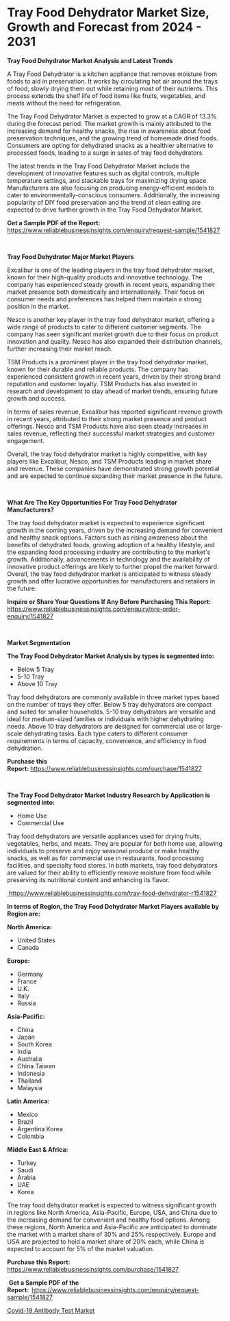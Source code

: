 <p><h1>Tray Food Dehydrator Market Size, Growth and Forecast from 2024 - 2031</h1></p><p><strong>Tray Food Dehydrator Market Analysis and Latest Trends</strong></p>
<p><p>A Tray Food Dehydrator is a kitchen appliance that removes moisture from foods to aid in preservation. It works by circulating hot air around the trays of food, slowly drying them out while retaining most of their nutrients. This process extends the shelf life of food items like fruits, vegetables, and meats without the need for refrigeration.</p><p>The Tray Food Dehydrator Market is expected to grow at a CAGR of 13.3% during the forecast period. The market growth is mainly attributed to the increasing demand for healthy snacks, the rise in awareness about food preservation techniques, and the growing trend of homemade dried foods. Consumers are opting for dehydrated snacks as a healthier alternative to processed foods, leading to a surge in sales of tray food dehydrators.</p><p>The latest trends in the Tray Food Dehydrator Market include the development of innovative features such as digital controls, multiple temperature settings, and stackable trays for maximizing drying space. Manufacturers are also focusing on producing energy-efficient models to cater to environmentally-conscious consumers. Additionally, the increasing popularity of DIY food preservation and the trend of clean eating are expected to drive further growth in the Tray Food Dehydrator Market.</p></p>
<p><strong>Get a Sample PDF of the Report:&nbsp;</strong> <a href="https://www.reliablebusinessinsights.com/enquiry/request-sample/1541827">https://www.reliablebusinessinsights.com/enquiry/request-sample/1541827</a></p>
<p>&nbsp;</p>
<p><strong>Tray Food Dehydrator Major Market Players</strong></p>
<p><p>Excalibur is one of the leading players in the tray food dehydrator market, known for their high-quality products and innovative technology. The company has experienced steady growth in recent years, expanding their market presence both domestically and internationally. Their focus on consumer needs and preferences has helped them maintain a strong position in the market.</p><p>Nesco is another key player in the tray food dehydrator market, offering a wide range of products to cater to different customer segments. The company has seen significant market growth due to their focus on product innovation and quality. Nesco has also expanded their distribution channels, further increasing their market reach.</p><p>TSM Products is a prominent player in the tray food dehydrator market, known for their durable and reliable products. The company has experienced consistent growth in recent years, driven by their strong brand reputation and customer loyalty. TSM Products has also invested in research and development to stay ahead of market trends, ensuring future growth and success.</p><p>In terms of sales revenue, Excalibur has reported significant revenue growth in recent years, attributed to their strong market presence and product offerings. Nesco and TSM Products have also seen steady increases in sales revenue, reflecting their successful market strategies and customer engagement.</p><p>Overall, the tray food dehydrator market is highly competitive, with key players like Excalibur, Nesco, and TSM Products leading in market share and revenue. These companies have demonstrated strong growth potential and are expected to continue expanding their market presence in the future.</p></p>
<p>&nbsp;</p>
<p><strong>What Are The Key Opportunities For Tray Food Dehydrator Manufacturers?</strong></p>
<p><p>The tray food dehydrator market is expected to experience significant growth in the coming years, driven by the increasing demand for convenient and healthy snack options. Factors such as rising awareness about the benefits of dehydrated foods, growing adoption of a healthy lifestyle, and the expanding food processing industry are contributing to the market's growth. Additionally, advancements in technology and the availability of innovative product offerings are likely to further propel the market forward. Overall, the tray food dehydrator market is anticipated to witness steady growth and offer lucrative opportunities for manufacturers and retailers in the future.</p></p>
<p><strong>Inquire or Share Your Questions If Any Before Purchasing This Report:</strong> <a href="https://www.reliablebusinessinsights.com/enquiry/pre-order-enquiry/1541827">https://www.reliablebusinessinsights.com/enquiry/pre-order-enquiry/1541827</a></p>
<p>&nbsp;</p>
<p><strong>Market Segmentation</strong></p>
<p><strong>The Tray Food Dehydrator Market Analysis by types is segmented into:</strong></p>
<p><ul><li>Below 5 Tray</li><li>5-10 Tray</li><li>Above 10 Tray</li></ul></p>
<p><p>Tray food dehydrators are commonly available in three market types based on the number of trays they offer. Below 5 tray dehydrators are compact and suited for smaller households. 5-10 tray dehydrators are versatile and ideal for medium-sized families or individuals with higher dehydrating needs. Above 10 tray dehydrators are designed for commercial use or large-scale dehydrating tasks. Each type caters to different consumer requirements in terms of capacity, convenience, and efficiency in food dehydration.</p></p>
<p><strong>Purchase this Report:&nbsp;</strong><a href="https://www.reliablebusinessinsights.com/purchase/1541827">https://www.reliablebusinessinsights.com/purchase/1541827</a></p>
<p>&nbsp;</p>
<p><strong>The Tray Food Dehydrator Market Industry Research by Application is segmented into:</strong></p>
<p><ul><li>Home Use</li><li>Commercial Use</li></ul></p>
<p><p>Tray food dehydrators are versatile appliances used for drying fruits, vegetables, herbs, and meats. They are popular for both home use, allowing individuals to preserve and enjoy seasonal produce or make healthy snacks, as well as for commercial use in restaurants, food processing facilities, and specialty food stores. In both markets, tray food dehydrators are valued for their ability to efficiently remove moisture from food while preserving its nutritional content and enhancing its flavor.</p></p>
<p><a href="https://www.reliablebusinessinsights.com/tray-food-dehydrator-r1541827">&nbsp;https://www.reliablebusinessinsights.com/tray-food-dehydrator-r1541827</a></p>
<p><strong>In terms of Region, the Tray Food Dehydrator Market Players available by Region are:</strong></p>
<p>
    <p> <strong> North America: </strong>
        <ul>
            <li>United States</li>
            <li>Canada</li>
        </ul>
        </p> 
    <p> <strong> Europe: </strong>
        <ul>
            <li>Germany</li>
            <li>France</li>
            <li>U.K.</li>
            <li>Italy</li>
            <li>Russia</li>
        </ul>
        </p> 
    <p> <strong> Asia-Pacific: </strong>
        <ul>
            <li>China</li>
            <li>Japan</li>
            <li>South Korea</li>
            <li>India</li>
            <li>Australia</li>
            <li>China Taiwan</li>
            <li>Indonesia</li>
            <li>Thailand</li>
            <li>Malaysia</li>
        </ul>
        </p> 
    <p> <strong> Latin America: </strong>
        <ul>
            <li>Mexico</li>
            <li>Brazil</li>
            <li>Argentina Korea</li>
            <li>Colombia</li>
        </ul>
        </p> 
    <p> <strong> Middle East & Africa: </strong>
        <ul>
            <li>Turkey</li>
            <li>Saudi</li>
            <li>Arabia</li>
            <li>UAE</li>
            <li>Korea</li>
        </ul>
    </p>
    </p>
<p><p>The tray food dehydrator market is expected to witness significant growth in regions like North America, Asia-Pacific, Europe, USA, and China due to the increasing demand for convenient and healthy food options. Among these regions, North America and Asia-Pacific are anticipated to dominate the market with a market share of 30% and 25% respectively. Europe and USA are projected to hold a market share of 20% each, while China is expected to account for 5% of the market valuation.</p></p>
<p><strong>Purchase this Report: </strong><a href="https://www.reliablebusinessinsights.com/purchase/1541827">https://www.reliablebusinessinsights.com/purchase/1541827</a></p>
<p>&nbsp;<strong>Get a Sample PDF of the Report:&nbsp;&nbsp;</strong><a href="https://www.reliablebusinessinsights.com/enquiry/request-sample/1541827">https://www.reliablebusinessinsights.com/enquiry/request-sample/1541827</a></p>
<p><strong></strong></p>
<p><p><a href="https://www.linkedin.com/pulse/in-depth-analysis-global-covid-19-antibody-test-market-scope-oxyve?trackingId=MqUEz5pyQzWoknAf4X2a4Q%3D%3D">Covid-19 Antibody Test Market</a></p></p>